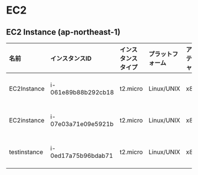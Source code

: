# EC2
## EC2 Instance (ap-northeast-1)

|名前|インスタンスID|インスタンスタイプ|プラットフォーム|アーキテクチャ|AMI ID|AZ|パブリックIP|プライベートIP|セキュリティグループ|ロール名|
|:--|:--|:--|:--|:--|:--|:--|:--|:--|:--|:--|
|EC2Instance|i-061e89b88b292cb18|t2.micro|Linux/UNIX|x86_64|ami-0fd8f5842685ca887|ap-northeast-1c|-|10.1.11.93|ksnet-dev-opmng-sg|ec2instance-role|
|EC2instance|i-07e03a71e09e5921b|t2.micro|Linux/UNIX|x86_64|ami-08a706ba5ea257141|ap-northeast-1c|18.183.5.13|10.1.1.144|ksnet-dev-opmng-sg|ec2instance-role|
|testinstance|i-0ed17a75b96bdab71|t2.micro|Linux/UNIX|x86_64|ami-0fd8f5842685ca887|ap-northeast-1c|52.194.239.255|10.1.1.252|ksnet-dev-opmng-sg|testrole|

